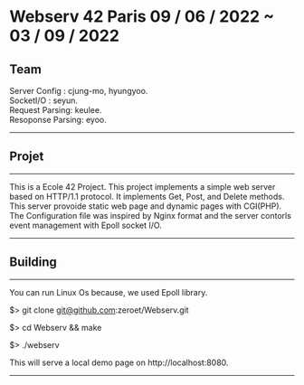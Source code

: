 # Webserv 42 Paris 09 / 06 / 2022 ~ 03 / 09 / 2022

Team
---
Server Config : cjung-mo, hyungyoo.   
SocketI/O : seyun.  
Request Parsing: keulee.   
Resoponse Parsing: eyoo.   


---
## Projet
---
This is a Ecole 42 Project. This project implements a simple web server based on HTTP/1.1 protocol. It implements Get, Post, and Delete methods. This server provoide static web page and dynamic pages with CGI(PHP).  
The Configuration file was inspired by Nginx format and the server contorls event management with Epoll socket I/O.

---
## Building
---

You can run Linux Os because, we used Epoll library.

$> git clone git@github.com:zeroet/Webserv.git

$> cd Webserv && make

$> ./webserv

This will serve a local demo page on http://localhost:8080.

---

